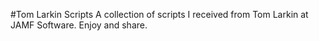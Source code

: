 #Tom Larkin Scripts
A collection of scripts I received from Tom Larkin at JAMF Software. Enjoy and share.
